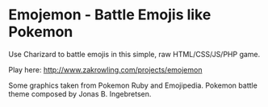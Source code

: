 # Emojemon - Battle Emojis like Pokemon

Use Charizard to battle emojis in this simple, raw HTML/CSS/JS/PHP game.

Play here: http://www.zakrowling.com/projects/emojemon

Some graphics taken from Pokemon Ruby and Emojipedia.
Pokemon battle theme composed by Jonas B. Ingebretsen.
